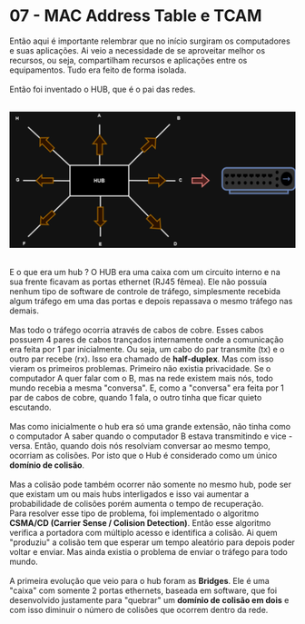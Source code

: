 # 07 - MAC Address Table e TCAM

Então aqui é importante relembrar que no início surgiram os computadores e suas aplicações. Ai veio a necessidade de se aproveitar melhor os recursos, ou seja, compartilham recursos e aplicações entre os equipamentos. Tudo era feito de forma isolada. <br></br>
Então foi inventado o HUB, que é o pai das redes. <br></br>

![HUB](Imagens/hub.png) <br></br>

E o que era um hub ? O HUB era uma caixa com um circuito interno e na sua frente ficavam as portas ethernet (RJ45 fêmea). Ele não possuía nenhum tipo de software de controle de tráfego, simplesmente recebida algum tráfego em uma das portas e depois repassava o mesmo tráfego nas demais. <br></br>
Mas todo o tráfego ocorria através de cabos de cobre. Esses cabos possuem 4 pares de cabos trançados internamente onde a comunicação era feita por 1 par inicialmente. Ou seja, um cabo do par transmite (tx) e o outro par recebe (rx). Isso era chamado de **half-duplex**.
Mas com isso vieram os primeiros problemas. Primeiro não existia privacidade. Se o computador A quer falar com o B, mas na rede existem mais nós, todo mundo recebia a mesma "conversa". E, como a "conversa" era feita por 1 par de cabos de cobre, quando 1 fala, o outro tinha que ficar quieto escutando.<br></br>
Mas como inicialmente o hub era só uma grande extensão, não tinha como o computador A saber quando o computador B estava transmitindo e vice - versa. Então, quando dois nós resolviam conversar ao mesmo tempo, ocorriam as colisões. Por isto que o Hub é considerado como um único **domínio de colisão**. <br></br>
Mas a colisão pode também ocorrer não somente no mesmo hub, pode ser que existam um ou mais hubs interligados e isso vai aumentar a probabilidade de colisões porém aumenta o tempo de recuperação. <br></rb>
Para resolver esse tipo de problema, foi implementado o algoritmo **CSMA/CD (Carrier Sense / Colision Detection)**. Então esse algoritmo verifica a portadora com múltiplo acesso e identifica a colisão. Ai quem "produziu" a colisão tem que esperar um tempo aleatório para depois poder voltar e enviar. Mas ainda existia o problema de enviar o tráfego para todo mundo. <br></br>
A primeira evolução que veio para o hub foram as **Bridges**. Ele é uma "caixa" com somente 2 portas ethernets, baseada em software, que foi desenvolvido justamente para "quebrar" um **domínio de colisão em dois** e com isso diminuir o número de colisões que ocorrem dentro da rede. <br></br>
